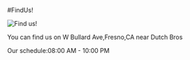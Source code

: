 #FindUs!

![Find us!](...\images\locatie.png)

You can find us on W Bullard Ave,Fresno,CA near Dutch Bros 

Our schedule:08:00 AM - 10:00 PM



